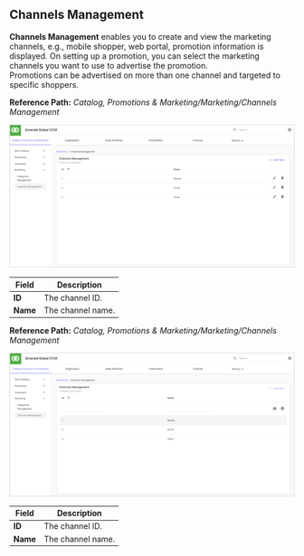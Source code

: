 ## Channels Management

**Channels Management** enables you to create and view the marketing channels, e.g., mobile shopper, web portal, promotion information is displayed. On setting up a promotion, you can select the marketing channels you want to use to advertise the promotion.  
Promotions can be advertised on more than one channel and targeted to specific shoppers.

**Reference Path:** *Catalog, Promotions & Marketing/Marketing/Channels Management*

![Channels Management Screen](/Images/ChannelsManagementScreen.png)

|**Field**|**Description**|
|---------|----------|
|**ID**|The channel ID.|
|**Name**|The channel name.|

**Reference Path:** *Catalog, Promotions & Marketing/Marketing/Channels Management*

![Channels Management Form](/Images/ChannelsManagementForm.png)

|**Field**|**Description**|
|---------|----------|
|**ID**|The channel ID.|
|**Name**|The channel name.|